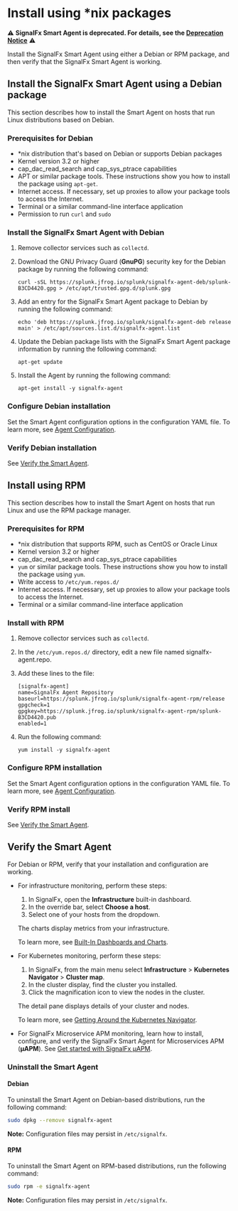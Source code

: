 
<!--- Generated by to-integrations-repo script in Smart Agent repo, DO NOT MODIFY HERE --->
# Install using *nix packages

:warning: **SignalFx Smart Agent is deprecated. For details, see the [Deprecation Notice](./smartagent-deprecation-notice.md)** :warning:

Install the SignalFx Smart Agent using either a Debian or RPM package,
and then verify that the SignalFx Smart Agent is working.

## Install the SignalFx Smart Agent using a Debian package

This section describes how to install the Smart Agent on hosts that
run Linux distributions based on Debian.

### Prerequisites for Debian

* *nix distribution that's based on Debian or supports Debian packages
* Kernel version 3.2 or higher
* cap_dac_read_search and cap_sys_ptrace capabilities
* APT or similar package tools. These instructions show you how to install the package using `apt-get`.
* Internet access. If necessary, set up proxies to allow your package tools to access the Internet.
* Terminal or a similar command-line interface application
* Permission to run `curl` and `sudo`

### Install the SignalFx Smart Agent with Debian

1. Remove collector services such as `collectd`.

2. Download the GNU Privacy Guard (**GnuPG**) security key for the Debian package
   by running the following command:

   ```
   curl -sSL https://splunk.jfrog.io/splunk/signalfx-agent-deb/splunk-B3CD4420.gpg > /etc/apt/trusted.gpg.d/splunk.gpg
   ```

3. Add an entry for the SignalFx Smart Agent package to Debian by running the following command:

   ```
   echo 'deb https://splunk.jfrog.io/splunk/signalfx-agent-deb release main' > /etc/apt/sources.list.d/signalfx-agent.list
   ```

4. Update the Debian package lists with the SignalFx Smart Agent package information
   by running the following command:

   ```
   apt-get update
   ```

5. Install the Agent by running the following command:

   ```
   apt-get install -y signalfx-agent
   ```

### Configure Debian installation

Set the Smart Agent configuration options in the configuration YAML file. To learn more,
see [Agent Configuration](config-schema.md).

### Verify Debian installation

See [Verify the Smart Agent](#verify-the-smart-agent).

## Install using RPM

This section describes how to install the Smart Agent on hosts that
run Linux and use the RPM package manager.

### Prerequisites for RPM

* *nix distribution that supports RPM, such as CentOS or Oracle Linux
* Kernel version 3.2 or higher
* cap_dac_read_search and cap_sys_ptrace capabilities
* `yum` or similar package tools. These instructions show you how to install the package using `yum`.
* Write access to `/etc/yum.repos.d/`
* Internet access. If necessary, set up proxies to allow your package tools to access the Internet.
* Terminal or a similar command-line interface application

### Install with RPM

1. Remove collector services such as `collectd`.

2. In the `/etc/yum.repos.d/` directory, edit a new file named signalfx-agent.repo.
3. Add these lines to the file:

   ```
   [signalfx-agent]
   name=SignalFx Agent Repository
   baseurl=https://splunk.jfrog.io/splunk/signalfx-agent-rpm/release
   gpgcheck=1
   gpgkey=https://splunk.jfrog.io/splunk/signalfx-agent-rpm/splunk-B3CD4420.pub
   enabled=1
   ```

4. Run the following command:

   ```
   yum install -y signalfx-agent
   ```

### Configure RPM installation

Set the Smart Agent configuration options in the configuration YAML file. To learn more,
see [Agent Configuration](config-schema.md).

### Verify RPM install

See [Verify the Smart Agent](#verify-the-smart-agent).

## Verify the Smart Agent

For Debian or RPM, verify that your installation and configuration are working.

* For infrastructure monitoring, perform these steps:
  1. In SignalFx, open the **Infrastructure** built-in dashboard.
  2. In the override bar, select **Choose a host**.
  3. Select one of your hosts from the dropdown.

  The charts display metrics from your infrastructure.

  To learn more, see [Built-In Dashboards and Charts](https://docs.signalfx.com/en/latest/getting-started/built-in-content/built-in-dashboards.html).

* For Kubernetes monitoring, perform these steps:
  1. In SignalFx, from the main menu select **Infrastructure** > **Kubernetes Navigator** > **Cluster map**.
  2. In the cluster display, find the cluster you installed.
  3. Click the magnification icon to view the nodes in the cluster.

  The detail pane displays details of your cluster and nodes.

  To learn more, see [Getting Around the Kubernetes Navigator](https://docs.signalfx.com/en/latest/integrations/kubernetes/get-around-k8s-navigator.html).

* For SignalFx Microservice APM monitoring, learn how to install, configure, and verify the SignalFx Smart Agent for Microservices APM (**µAPM**). See
  [Get started with SignalFx µAPM](https://docs.signalfx.com/en/latest/apm/apm-getting-started/apm-index.html).

### Uninstall the Smart Agent

#### Debian

To uninstall the Smart Agent on Debian-based distributions, run the following
command:

```sh
sudo dpkg --remove signalfx-agent
```

**Note:** Configuration files may persist in `/etc/signalfx`.

#### RPM

To uninstall the Smart Agent on RPM-based distributions, run the following
command:

```sh
sudo rpm -e signalfx-agent
```

**Note:** Configuration files may persist in `/etc/signalfx`.
